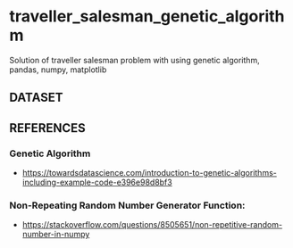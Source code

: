 # traveller_salesman_genetic_algorithm
Solution of traveller salesman problem with using genetic algorithm, pandas, numpy, matplotlib

## DATASET


## REFERENCES
### Genetic Algorithm
- https://towardsdatascience.com/introduction-to-genetic-algorithms-including-example-code-e396e98d8bf3
### Non-Repeating Random Number Generator Function:
- https://stackoverflow.com/questions/8505651/non-repetitive-random-number-in-numpy
